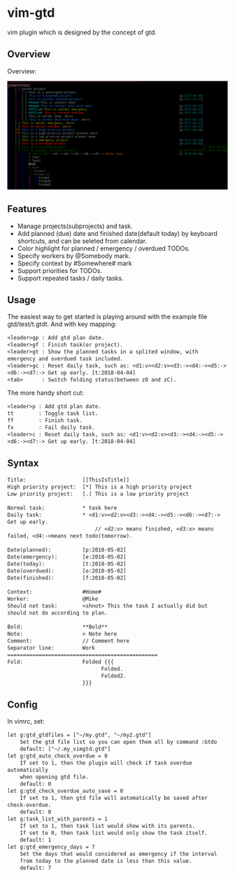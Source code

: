 # vim-gtd

vim plugin which is designed by the concept of gtd.

## Overview

Overview:

![overview](./test/overview.png)


## Features

* Manage projects(subprojects) and task.
* Add planned (due) date and finished date(default today) by keyboard shortcuts, and can be seleted from calendar.
* Color highlight for planned / emergency / overdued TODOs.
* Specify workers by @Somebody mark.
* Specify context by #Somewhere# mark
* Support priorities for TODOs.
* Support repeated tasks / daily tasks.



## Usage

The easiest way to get started is playing around with the example file gtd/test/t.gtdt. And with key mapping:

    <leader>gp : Add gtd plan date.
    <leader>gf : Finish task(or project).
    <leader>gt : Show the planned tasks in a splited window, with emergency and overdued task included.
    <leader>gc : Reset daily task, such as: <d1:v><d2:v><d3:-><d4:-><d5:-><d6:-><d7:-> Get up early. [t:2018-04-04]
    <tab>      : Switch folding status(between zO and zC).

The more handy short cut:

    <leader>p : Add gtd plan date.
    tt        : Toggle task list.
    ff        : Finish task.
    fx        : Fail daily task.
    <leader>c : Reset daily task, such as: <d1:v><d2:v><d3:-><d4:-><d5:-><d6:-><d7:-> Get up early. [t:2018-04-04]

## Syntax

    Title:                  [[ThisIsTitle]]
    High priority project:  [*] This is a high priority project
    Low priority project:   [.] This is a low priority project

    Normal task:            * task here
    Daily task:             * <d1:v><d2:v><d3:-><d4:-><d5:-><d6:-><d7:-> Get up early.
                                // <d2:v> means finished, <d3:x> means failed, <d4:->means next todo(tomorrow).

    Date(planned):          [p:2018-05-02]
    Date(emergency):        [e:2018-05-02]
    Date(today):            [t:2018-05-02]
    Date(overdued):         [o:2018-05-02]
    Date(finished):         [f:2018-05-02]

    Context:                #Home#
    Worker:                 @Mike
    Should not task:        <shnot> This the task I actually did but should not do according to plan.

    Bold:                   **Bold**
    Note:                   > Note here
    Comment:                // Comment here
    Separator line:         Work ================================================
    Fold:                   Folded {{{
                                  Folded.
                                  Folded2.
                            }}}

## Config

In vimrc, set:

    let g:gtd_gtdfiles = ["~/my.gtd", "~/my2.gtd"]
        Set the gtd file list so you can open them all by command :Gtdo
        default: ["~/.my_vimgtd.gtd"]
    let g:gtd_auto_check_overdue = 0
        If set to 1, then the plugin will check if task overdue automatically
        when opening gtd file.
        default: 0
    let g:gtd_check_overdue_auto_save = 0
        If set to 1, then gtd file will automatically be saved after check-overdue.
        default: 0
    let g:task_list_with_parents = 1
        If set to 1, then task list would show with its parents.
        If set to 0, then task list would only show the task itself.
        default: 1
    let g:gtd_emergency_days = 7
        Set the days that would considered as emergency if the interval
        from today to the planned date is less than this value.
        default: 7

